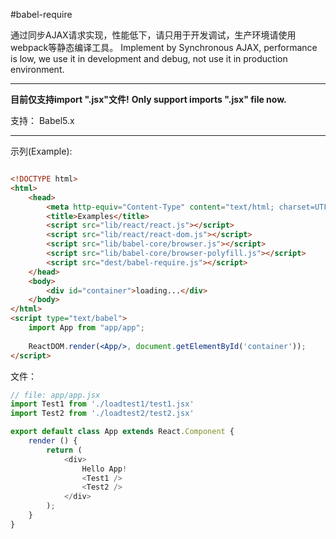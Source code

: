 #babel-require

通过同步AJAX请求实现，性能低下，请只用于开发调试，生产环境请使用webpack等静态编译工具。
Implement by Synchronous AJAX, performance is low, we use it in development and debug, not use it in production environment.

--------------------------------------------------

**目前仅支持import ".jsx"文件!**
**Only support imports ".jsx" file now.**

支持：
    Babel5.x

---------------------------------------------------

示列(Example):
```html

<!DOCTYPE html>
<html>
	<head>
		<meta http-equiv="Content-Type" content="text/html; charset=UTF-8">
		<title>Examples</title>
		<script src="lib/react/react.js"></script>
		<script src="lib/react/react-dom.js"></script>
		<script src="lib/babel-core/browser.js"></script>
		<script src="lib/babel-core/browser-polyfill.js"></script>
		<script src="dest/babel-require.js"></script>
	</head>
	<body>
		<div id="container">loading...</div>
	</body>
</html>
<script type="text/babel">
	import App from "app/app";
	
	ReactDOM.render(<App/>, document.getElementById('container'));
</script>
```

文件：
```js
// file: app/app.jsx
import Test1 from './loadtest1/test1.jsx'
import Test2 from './loadtest2/test2.jsx'

export default class App extends React.Component {
	render () {
		return (
			<div>
				Hello App!
				<Test1 />
				<Test2 />
			</div>
		);
	}
}
```